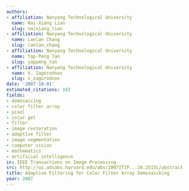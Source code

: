 ```yaml
---
authors:
- affiliation: Nanyang Technological University
  name: Nai-Xiang Lian
  slug: naixiang_lian
- affiliation: Nanyang Technological University
  name: Lanlan Chang
  slug: lanlan_chang
- affiliation: Nanyang Technological University
  name: Yap-Peng Tan
  slug: yappeng_tan
- affiliation: Nanyang Technological University
  name: V. Zagorodnov
  slug: v_zagorodnov
date: '2007-10-01'
estimated_citations: 192
fields:
- demosaicing
- color filter array
- pixel
- color gel
- filter
- image restoration
- adaptive filter
- image segmentation
- computer vision
- mathematics
- artificial intelligence
in: IEEE Transactions on Image Processing
src: http://ui.adsabs.harvard.edu/abs/2007ITIP...16.2515L/abstract
title: Adaptive Filtering for Color Filter Array Demosaicking
year: 2007
---
```

